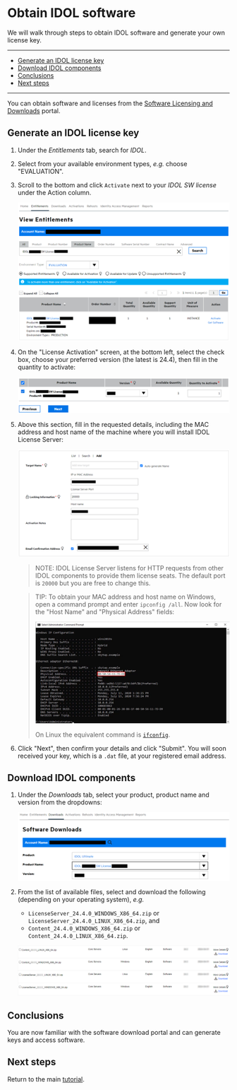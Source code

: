 # Obtain IDOL software

We will walk through steps to obtain IDOL software and generate your own license key.

---

- [Generate an IDOL license key](#generate-an-idol-license-key)
- [Download IDOL components](#download-idol-components)
- [Conclusions](#conclusions)
- [Next steps](#next-steps)

---

You can obtain software and licenses from the [Software Licensing and Downloads](https://sld.microfocus.com/mysoftware/index) portal.

## Generate an IDOL license key

1. Under the *Entitlements* tab, search for *IDOL*.
1. Select from your available environment types, *e.g.* choose "EVALUATION".
1. Scroll to the bottom and click `Activate` next to your *IDOL SW license* under the Action column.

    ![get-license](./figs/get-license.png)

1. On the "License Activation" screen, at the bottom left, select the check box, choose your preferred version (the latest is 24.4), then fill in the quantity to activate:

   ![eSoftware-selectLicense](./figs/eSoftware-selectLicense.png)

1. Above this section, fill in the requested details, including the MAC address and host name of the machine where you will install IDOL License Server:

   ![eSoftware-configureLicense](./figs/eSoftware-configureLicense.png)

    > NOTE: IDOL License Server listens for HTTP requests from other IDOL components to provide them license seats. The default port is `20000` but you are free to change this.

    > TIP: To obtain your MAC address and host name on Windows, open a command prompt and enter `ipconfig /all`. Now look for the "Host Name" and "Physical Address" fields:
    >
    > ![ipconfig](./figs/ipconfig.png)
    >
    > On Linux the equivalent command is [`ifconfig`](https://manpages.org/ifconfig).

1. Click "Next", then confirm your details and click "Submit". You will soon received your key, which is a `.dat` file, at your registered email address.

## Download IDOL components

1. Under the *Downloads* tab, select your product, product name and version from the dropdowns:

    ![get-software](./figs/get-software.png)

1. From the list of available files, select and download the following (depending on your operating system), *e.g.*

   - `LicenseServer_24.4.0_WINDOWS_X86_64.zip` or `LicenseServer_24.4.0_LINUX_X86_64.zip`, and
   - `Content_24.4.0_WINDOWS_X86_64.zip` or `Content_24.4.0_LINUX_X86_64.zip`.

    ![get-idol-zips](./figs/get-idol-zips.png)

## Conclusions

You are now familiar with the software download portal and can generate keys and access software.

## Next steps

Return to the main [tutorial](./README.md#setup).
